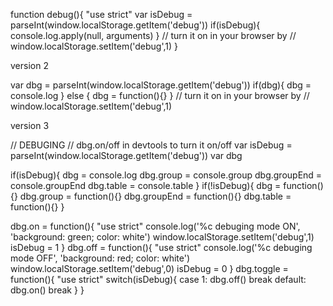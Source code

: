 function debug(){
  "use strict"
  var isDebug = parseInt(window.localStorage.getItem('debug'))
  if(isDebug){ console.log.apply(null, arguments) }
    // turn it on in your browser by
    // window.localStorage.setItem('debug',1)
}


version 2

var dbg = parseInt(window.localStorage.getItem('debug'))
if(dbg){ dbg = console.log
} else { dbg = function(){} } 
  // turn it on in your browser by
  // window.localStorage.setItem('debug',1)
  
  
version 3

// DEBUGING
// dbg.on/off in devtools to turn it on/off
var isDebug = parseInt(window.localStorage.getItem('debug'))
var dbg 

if(isDebug){
  dbg          = console.log
  dbg.group    = console.group
  dbg.groupEnd = console.groupEnd
  dbg.table    = console.table
}
if(!isDebug){
  dbg          = function(){} 
  dbg.group    = function(){} 
  dbg.groupEnd = function(){} 
  dbg.table    = function(){} 
}

dbg.on = function(){
  "use strict"
  console.log('%c debuging mode ON',
    'background: green; color: white')
  window.localStorage.setItem('debug',1)
  isDebug = 1
}
dbg.off = function(){
  "use strict"
  console.log('%c debuging mode OFF',
    'background: red; color: white')
  window.localStorage.setItem('debug',0)
  isDebug = 0
}
dbg.toggle = function(){
  "use strict"
  switch(isDebug){
    case 1:
      dbg.off()
      break
    default:
      dbg.on()
      break
  }
}
